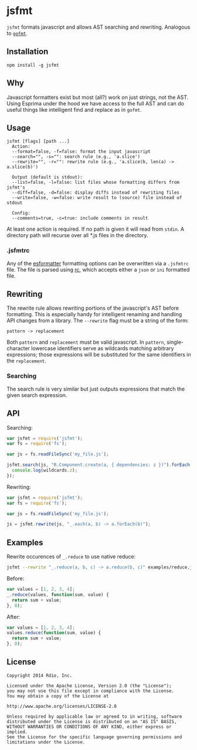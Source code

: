 jsfmt
===

`jsfmt` formats javascript and allows AST searching and rewriting. Analogous to [`gofmt`](http://golang.org/cmd/gofmt/).

Installation
---

`npm install -g jsfmt`

Why
---

Javascript formatters exist but most (all?) work on just strings, not the AST. Using Esprima under the hood we have access to the full AST and can do useful things like intelligent find and replace as in `gofmt`.

Usage
---

```
jsfmt [flags] [path ...]
  Action:
  --format=false, -f=false: format the input javascript
  --search="", -s="": search rule (e.g., 'a.slice')
  --rewrite="", -r="": rewrite rule (e.g., 'a.slice(b, len(a) -> a.slice(b)')

  Output (default is stdout):
  --list=false, -l=false: list files whose formatting differs from jsfmt's
  --diff=false, -d=false: display diffs instead of rewriting files
  --write=false, -w=false: write result to (source) file instead of stdout

  Config:
  --comments=true, -c=true: include comments in result
```

At least one action is required. If no path is given it will read from `stdin`. A directory path will recurse over all *.js files in the directory.

### .jsfmtrc

Any of the [esformatter](https://github.com/millermedeiros/esformatter) formatting
options can be overwritten via a `.jsfmtrc` file. The file is parsed using
[rc](https://github.com/dominictarr/rc), which accepts either a `json` or `ini` formatted file.

Rewriting
---

The rewrite rule allows rewriting portions of the javascript's AST before formatting. This is especially handy for intelligent renaming and handling API changes from a library. The `--rewrite` flag must be a string of the form:

    pattern -> replacement

Both `pattern` and `replacement` must be valid javascript. In `pattern`, single-character lowercase identifiers serve as wildcards matching arbitrary expressions; those expressions will be substituted for the same identifiers in the `replacement`.

### Searching

The search rule is very similar but just outputs expressions that match the given search expression.

API
---

Searching:

```javascript
var jsfmt = require('jsfmt');
var fs = require('fs');

var js = fs.readFileSync('my_file.js');

jsfmt.search(js, "R.Component.create(a, { dependencies: z })").forEach(function(matches, wildcards) {
  console.log(wildcards.z);
});
```

Rewriting:

```javascript
var jsfmt = require('jsfmt');
var fs = require('fs');

var js = fs.readFileSync('my_file.js');

js = jsfmt.rewrite(js, "_.each(a, b) -> a.forEach(b)");
```

Examples
---

Rewrite occurences of `_.reduce` to use native reduce:

```bash
jsfmt --rewrite "_.reduce(a, b, c) -> a.reduce(b, c)" examples/reduce.js
```

Before:

```javascript
var values = [1, 2, 3, 4];
_.reduce(values, function(sum, value) {
  return sum + value;
}, 0);
```

After:

```javascript
var values = [1, 2, 3, 4];
values.reduce(function(sum, value) {
  return sum + value;
}, 0);
```

License
---

    Copyright 2014 Rdio, Inc.

    Licensed under the Apache License, Version 2.0 (the "License");
    you may not use this file except in compliance with the License.
    You may obtain a copy of the License at

    http://www.apache.org/licenses/LICENSE-2.0

    Unless required by applicable law or agreed to in writing, software
    distributed under the License is distributed on an "AS IS" BASIS,
    WITHOUT WARRANTIES OR CONDITIONS OF ANY KIND, either express or implied.
    See the License for the specific language governing permissions and
    limitations under the License.
